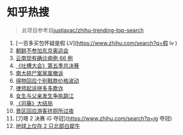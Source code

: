 # 知乎热搜

> 此项目参考自[justjavac/zhihu-trending-top-search](https://github.com/justjavac/zhihu-trending-top-search/blob/main/utils.ts)

<!-- BEGIN -->
  <!-- 最后更新时间:Tue Apr 06 2021 06:17:48 GMT+0000 (Coordinated Universal Time) -->
  1. [一百多买包怀疑是假 LV](https://www.zhihu.com/search?q=假 lv )
1. [朝鲜不参加东京奥运会](https://www.zhihu.com/search?q=东京奥运会)
1. [云南现有确诊病例 66 例](https://www.zhihu.com/search?q=云南疫情)
1. [《吐槽大会》第五季总决赛](https://www.zhihu.com/search?q=吐槽大会)
1. [南大碎尸案家属撤诉](https://www.zhihu.com/search?q=南大碎尸案)
1. [得物回应个别鞋款价格波动](https://www.zhihu.com/search?q=得物)
1. [律师起诉拼多多欺诈](https://www.zhihu.com/search?q=拼多多)
1. [女生与父亲发生争执跳江](https://www.zhihu.com/search?q=女生跳江)
1. [《司藤》大结局](https://www.zhihu.com/search?q=司藤)
1. [景区回应游客挤厕所过夜](https://www.zhihu.com/search?q=泰山)
1. [刀塔 2 决赛 iG 夺冠](https://www.zhihu.com/search?q=ig 夺冠)
1. [地球上仅存 2 只北部白犀牛](https://www.zhihu.com/search?q=北部白犀牛)
  <!-- END -->